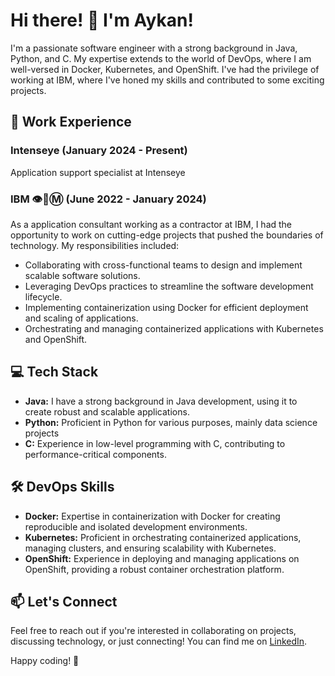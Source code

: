 

<!--
**aykansandal/aykansandal** is a ✨ _special_ ✨ repository because its `README.md` (this file) appears on your GitHub profile.

Here are some ideas to get you started:

- 🔭 I’m currently working on ...
- 🌱 I’m currently learning ...
- 👯 I’m looking to collaborate on ...
- 🤔 I’m looking for help with ...
- 💬 Ask me about ...
- 📫 How to reach me: ...
- 😄 Pronouns: ...
- ⚡ Fun fact: ...
-->

# Hi there! 👋 I'm Aykan!

I'm a passionate software engineer with a strong background in Java, Python, and C. My expertise extends to the world of DevOps, where I am well-versed in Docker, Kubernetes, and OpenShift. I've had the privilege of working at IBM, where I've honed my skills and contributed to some exciting projects.

## 🚀 Work Experience

### Intenseye (January 2024 - Present) 
Application support specialist at Intenseye

### IBM :eye::bee::m: (June 2022 - January 2024) 
As a application consultant working as a contractor at IBM, I had the opportunity to work on cutting-edge projects that pushed the boundaries of technology. My responsibilities included:

- Collaborating with cross-functional teams to design and implement scalable software solutions.
- Leveraging DevOps practices to streamline the software development lifecycle.
- Implementing containerization using Docker for efficient deployment and scaling of applications.
- Orchestrating and managing containerized applications with Kubernetes and OpenShift.

## 💻 Tech Stack

- **Java:** I have a strong background in Java development, using it to create robust and scalable applications.
- **Python:** Proficient in Python for various purposes, mainly data science projects
- **C:** Experience in low-level programming with C, contributing to performance-critical components.
  
## 🛠️ DevOps Skills

- **Docker:** Expertise in containerization with Docker for creating reproducible and isolated development environments.
- **Kubernetes:** Proficient in orchestrating containerized applications, managing clusters, and ensuring scalability with Kubernetes.
- **OpenShift:** Experience in deploying and managing applications on OpenShift, providing a robust container orchestration platform.

## 📫 Let's Connect

Feel free to reach out if you're interested in collaborating on projects, discussing technology, or just connecting! You can find me on [LinkedIn](https://www.linkedin.com/in/aykanberkesandal/).

Happy coding! 🚀

